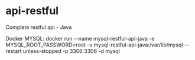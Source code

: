 # api-restful

Complete restful api - Java

Docker MYSQL:
docker run --name mysql-restful-api-java -e MYSQL_ROOT_PASSWORD=root -v mysql-restful-api-java:/var/lib/mysql --restart unless-stopped -p 3306:3306 -d mysql

